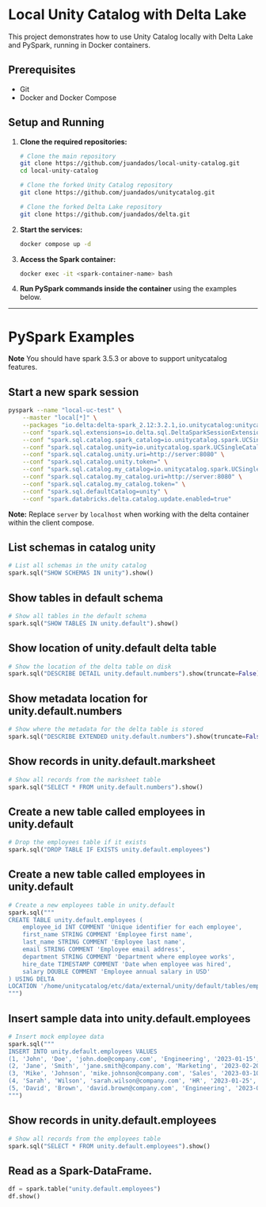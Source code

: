 # Local Unity Catalog with Delta Lake

This project demonstrates how to use Unity Catalog locally with Delta Lake and PySpark, running in Docker containers.

## Prerequisites

- Git
- Docker and Docker Compose

## Setup and Running

1. **Clone the required repositories:**
   ```sh
   # Clone the main repository
   git clone https://github.com/juandados/local-unity-catalog.git
   cd local-unity-catalog

   # Clone the forked Unity Catalog repository  
   git clone https://github.com/juandados/unitycatalog.git

   # Clone the forked Delta Lake repository
   git clone https://github.com/juandados/delta.git
   ```

2. **Start the services:**
   ```sh
   docker compose up -d
   ```

3. **Access the Spark container:**
   ```sh
   docker exec -it <spark-container-name> bash
   ```

4. **Run PySpark commands inside the container** using the examples below.

---

# PySpark Examples

**Note** You should have spark 3.5.3 or above to support unitycatalog features.

## Start a new spark session
```sh
pyspark --name "local-uc-test" \
    --master "local[*]" \
    --packages "io.delta:delta-spark_2.12:3.2.1,io.unitycatalog:unitycatalog-spark_2.12:0.2.1" \
    --conf "spark.sql.extensions=io.delta.sql.DeltaSparkSessionExtension" \
    --conf "spark.sql.catalog.spark_catalog=io.unitycatalog.spark.UCSingleCatalog" \
    --conf "spark.sql.catalog.unity=io.unitycatalog.spark.UCSingleCatalog" \
    --conf "spark.sql.catalog.unity.uri=http://server:8080" \
    --conf "spark.sql.catalog.unity.token=" \
    --conf "spark.sql.catalog.my_catalog=io.unitycatalog.spark.UCSingleCatalog" \
    --conf "spark.sql.catalog.my_catalog.uri=http://server:8080" \
    --conf "spark.sql.catalog.my_catalog.token=" \
    --conf "spark.sql.defaultCatalog=unity" \
    --conf "spark.databricks.delta.catalog.update.enabled=true"
```

**Note:** Replace `server` by `localhost` when working with the delta container within the client compose.

## List schemas in catalog unity

```python
# List all schemas in the unity catalog
spark.sql("SHOW SCHEMAS IN unity").show()
```

## Show tables in default schema

```python
# Show all tables in the default schema
spark.sql("SHOW TABLES IN unity.default").show()
```
## Show location of unity.default delta table

```python
# Show the location of the delta table on disk
spark.sql("DESCRIBE DETAIL unity.default.numbers").show(truncate=False)
```

## Show metadata location for unity.default.numbers

```python
# Show where the metadata for the delta table is stored
spark.sql("DESCRIBE EXTENDED unity.default.numbers").show(truncate=False)
```

## Show records in unity.default.marksheet

```python
# Show all records from the marksheet table
spark.sql("SELECT * FROM unity.default.numbers").show()
```

## Create a new table called employees in unity.default

```python
# Drop the employees table if it exists
spark.sql("DROP TABLE IF EXISTS unity.default.employees")
```

## Create a new table called employees in unity.default

```python
# Create a new employees table in unity.default
spark.sql("""
CREATE TABLE unity.default.employees (
    employee_id INT COMMENT 'Unique identifier for each employee',
    first_name STRING COMMENT 'Employee first name',
    last_name STRING COMMENT 'Employee last name',
    email STRING COMMENT 'Employee email address',
    department STRING COMMENT 'Department where employee works',
    hire_date TIMESTAMP COMMENT 'Date when employee was hired',
    salary DOUBLE COMMENT 'Employee annual salary in USD'
) USING DELTA
LOCATION '/home/unitycatalog/etc/data/external/unity/default/tables/employees'
""")
```

## Insert sample data into unity.default.employees

```python
# Insert mock employee data
spark.sql("""
INSERT INTO unity.default.employees VALUES
(1, 'John', 'Doe', 'john.doe@company.com', 'Engineering', '2023-01-15', 75000.00),
(2, 'Jane', 'Smith', 'jane.smith@company.com', 'Marketing', '2023-02-20', 68000.00),
(3, 'Mike', 'Johnson', 'mike.johnson@company.com', 'Sales', '2023-03-10', 72000.00),
(4, 'Sarah', 'Wilson', 'sarah.wilson@company.com', 'HR', '2023-01-25', 65000.00),
(5, 'David', 'Brown', 'david.brown@company.com', 'Engineering', '2023-04-05', 80000.00)
""")
```

## Show records in unity.default.employees

```python
# Show all records from the employees table
spark.sql("SELECT * FROM unity.default.employees").show()
```
## Read as a Spark-DataFrame.

```python
df = spark.table("unity.default.employees")
df.show()
```
